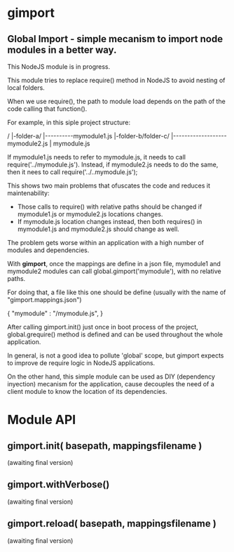 # gimport
## Global Import - simple mecanism to import node modules in a better way.

This NodeJS module is in progress.

This module tries to replace require() method in NodeJS to avoid nesting of local folders.

When we use require(), the path to module load depends on the path of the code calling that function().

For example, in this siple project structure:

/
|-folder-a/
|----------mymodule1.js
|-folder-b/folder-c/
|-------------------mymodule2.js
| mymodule.js

If mymodule1.js needs to refer to mymodule.js, it needs to call require('../mymodule.js').
Instead, if mymodule2.js needs to do the same, then it nees to call require('../..mymodule.js');

This shows two main problems that ofuscates the code and reduces it maintenability:
* Those calls to require() with relative paths should be changed if mymodule1.js or mymodule2.js locations changes.
* If mymodule.js location changes instead, then both requires() in mymodule1.js and mymodule2.js should change as well.

The problem gets worse within an application with a high number of modules and dependencies.

With **gimport**, once the mappings are define in a json file, mymodule1 and mymodule2 modules can call global.gimport('mymodule'), with no relative paths.

For doing that, a file like this one should be define (usually with the name of "gimport.mappings.json")

{
   "mymodule" : "/mymodule.js",
}

After calling gimport.init() just once in boot process of the project, global.grequire() method is defined and can be used throughout the whole application.

In general, is not a good idea to pollute 'global' scope, but gimport expects to improve de require logic in NodeJS applications.

On the other hand, this simple module can be used as DIY (dependency inyection) mecanism for the application, cause decouples the need of a client module to know the location of its dependencies.

# Module API
## gimport.init( basepath, mappingsfilename )
 (awaiting final version)

## gimport.withVerbose()
 (awaiting final version)

## gimport.reload( basepath, mappingsfilename )
 (awaiting final version)

